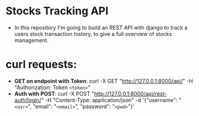 # Stocks Tracking API
* In this repository I'm going to build an REST API with django to track a users stock transaction history, to give a full overview of stocks management.

# curl requests:
* **GET on endpoint with Token**: curl -X GET "http://127.0.0.1:8000/api/" -H "Authorization: Token `<token>`"
* **Auth with POST**: curl -X POST "http://127.0.0.1:8000/api/rest-auth/login/" -H "Content-Type: application/json" -d '{"username": "`<usr>`", "email": "`<email>`", "password": "`<pwd>`"}'